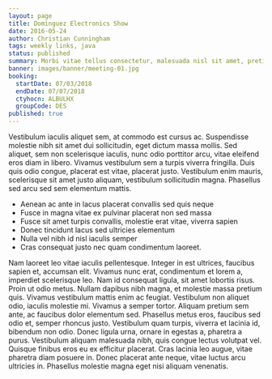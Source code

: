 ```yaml
---
layout: page
title: Dominguez Electronics Show
date: 2016-05-24
author: Christian Cunningham
tags: weekly links, java
status: published
summary: Morbi vitae tellus consectetur, malesuada nisl sit amet, pretium.
banner: images/banner/meeting-01.jpg
booking:
  startDate: 07/03/2018
  endDate: 07/07/2018
  ctyhocn: ALBULHX
  groupCode: DES
published: true
---
```

Vestibulum iaculis aliquet sem, at commodo est cursus ac. Suspendisse molestie nibh sit amet dui sollicitudin, eget dictum massa mollis. Sed aliquet, sem non scelerisque iaculis, nunc odio porttitor arcu, vitae eleifend eros diam in libero. Vivamus vestibulum sem a turpis viverra fringilla. Duis quis odio congue, placerat est vitae, placerat justo. Vestibulum enim mauris, scelerisque sit amet justo aliquam, vestibulum sollicitudin magna. Phasellus sed arcu sed sem elementum mattis.

* Aenean ac ante in lacus placerat convallis sed quis neque
* Fusce in magna vitae ex pulvinar placerat non sed massa
* Fusce sit amet turpis convallis, molestie erat vitae, viverra sapien
* Donec tincidunt lacus sed ultricies elementum
* Nulla vel nibh id nisl iaculis semper
* Cras consequat justo nec quam condimentum laoreet.

Nam laoreet leo vitae iaculis pellentesque. Integer in est ultrices, faucibus sapien et, accumsan elit. Vivamus nunc erat, condimentum et lorem a, imperdiet scelerisque leo. Nam id consequat ligula, sit amet lobortis risus. Proin ut odio metus. Nullam dapibus nibh magna, et molestie massa pretium quis. Vivamus vestibulum mattis enim ac feugiat. Vestibulum non aliquet odio, iaculis molestie mi. Vivamus a semper tortor. Aliquam pretium sem ante, ac faucibus dolor elementum sed.
Phasellus metus eros, faucibus sed odio et, semper rhoncus justo. Vestibulum quam turpis, viverra et lacinia id, bibendum non odio. Donec ligula urna, ornare in egestas a, pharetra a purus. Vestibulum aliquam malesuada nibh, quis congue lectus volutpat vel. Quisque finibus eros eu ex efficitur placerat. Cras lacinia leo augue, vitae pharetra diam posuere in. Donec placerat ante neque, vitae luctus arcu ultricies in. Phasellus molestie magna eget nisi aliquam venenatis.
